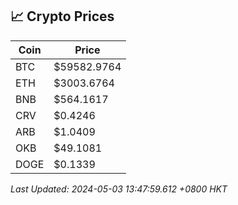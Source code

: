 ## 📈 Crypto Prices

| Coin | Price |
| ---- | ----- |
| BTC | $59582.9764 |
| ETH | $3003.6764 |
| BNB | $564.1617 |
| CRV | $0.4246 |
| ARB | $1.0409 |
| OKB | $49.1081 |
| DOGE | $0.1339 |

_Last Updated: 2024-05-03 13:47:59.612 +0800 HKT_